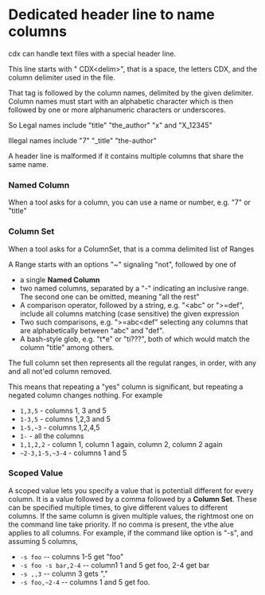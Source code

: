 # Dedicated header line to name columns

cdx can handle text files with a special header line. 

This line starts with " CDX&lt;delim>", that is a space, the letters CDX, and the column delimiter used in the file.

That tag is followed by the column names, delimited by the given delimiter.
Column names must start with an alphabetic character which is then followed by one or more alphanumeric characters or underscores. 

So Legal names include "title" "the_author" "x" and "X_12345"

Illegal names include "7" "\_title" "the-author"

A header line is malformed if it contains multiple columns that share the same name.

### Named Column

When a tool asks for a column, you can use a name or number, e.g. "7" or "title"

### Column Set

When a tool asks for a ColumnSet, that is a comma delimited list of Ranges

A Range starts with an options "~" signaling "not", followed by one of
 * a single **Named Column**
 * two named columns, separated by a "-" indicating an inclusive range. The second one can be omitted, meaning "all the rest"
 * A comparison operator, followed by a string, e.g. "<abc" or ">=def", include all columns matching (case sensitive) the given expression
 * Two such comparisons, e.g. ">=abc<def" selecting any columns that are alphabetically between "abc" and "def".
 * A bash-style glob, e.g. "t*e" or "ti???", both of which would match the column "title" among others.

The full column set then represents all the regulat ranges, in order, with any and all not'ed column removed.

This means that repeating a "yes" column is significant, but repeating a negated column changes nothing. For example

* `1,3,5` - columns 1, 3 and 5
* `1-3,5` - columns 1,2,3 and 5
* `1-5,~3` - columns 1,2,4,5
* `1-` - all the columns
* `1,1,2,2` - column 1, column 1 again, column 2, column 2 again
* `~2-3,1-5,~3-4` - columns 1 and 5

### Scoped Value

A scoped value lets you specify a value that is potentiall different for every column. It is a value followed by a comma followed by a **Column Set**. These can be specified multiple times, to give different values to different columns. If the same column is given multiple values, the rightmost one on the command line take priority. If no comma is present, the vthe alue applies to all columns. For example, if the command like option is "-s", and assuming 5 columns,

 * `-s foo` --  columns 1-5 get "foo"
 * `-s foo -s bar,2-4` -- column1 1 and 5 get foo, 2-4 get bar
 * `-s ,,3` -- column 3 gets ","
 * `-s foo,~2-4` -- columns 1 and 5 get foo.


